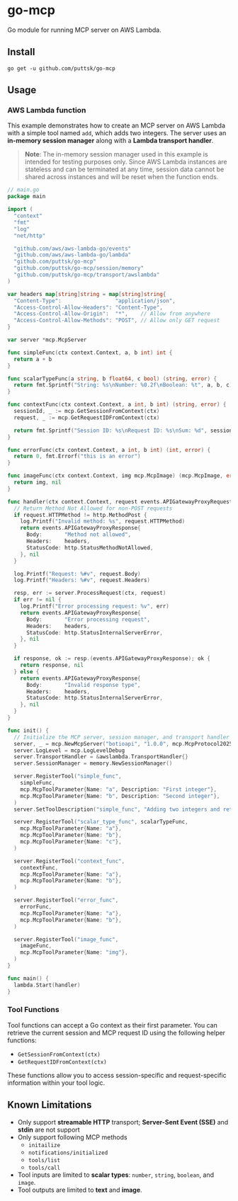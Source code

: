# go-mcp
Go module for running MCP server on AWS Lambda.

## Install

```
go get -u github.com/puttsk/go-mcp
```

## Usage

### AWS Lambda function 

This example demonstrates how to create an MCP server on AWS Lambda with a simple tool named `add`, which adds two integers. The server uses an **in-memory session manager** along with a **Lambda transport handler**. 

> **Note**: The in-memory session manager used in this example is intended for testing purposes only. Since AWS Lambda instances are stateless and can be terminated at any time, session data cannot be shared across instances and will be reset when the function ends.


```go
// main.go
package main

import (
  "context"
  "fmt"
  "log"
  "net/http"

  "github.com/aws/aws-lambda-go/events"
  "github.com/aws/aws-lambda-go/lambda"
  "github.com/puttsk/go-mcp"
  "github.com/puttsk/go-mcp/session/memory"
  "github.com/puttsk/go-mcp/transport/awslambda"
)

var headers map[string]string = map[string]string{
  "Content-Type":                 "application/json",
  "Access-Control-Allow-Headers": "Content-Type",
  "Access-Control-Allow-Origin":  "*",    // Allow from anywhere
  "Access-Control-Allow-Methods": "POST", // Allow only GET request
}

var server *mcp.McpServer

func simpleFunc(ctx context.Context, a, b int) int {
  return a + b
}

func scalarTypeFunc(a string, b float64, c bool) (string, error) {
  return fmt.Sprintf("String: %s\nNumber: %0.2f\nBoolean: %t", a, b, c), nil
}

func contextFunc(ctx context.Context, a int, b int) (string, error) {
  sessionId, _ := mcp.GetSessionFromContext(ctx)
  request, _ := mcp.GetRequestIDFromContext(ctx)

  return fmt.Sprintf("Session ID: %s\nRequest ID: %s\nSum: %d", sessionId.SessionID, request, a+b), nil
}

func errorFunc(ctx context.Context, a int, b int) (int, error) {
  return 0, fmt.Errorf("this is an error")
}

func imageFunc(ctx context.Context, img mcp.McpImage) (mcp.McpImage, error) {
  return img, nil
}

func handler(ctx context.Context, request events.APIGatewayProxyRequest) (events.APIGatewayProxyResponse, error) {
  // Return Method Not Allowed for non-POST requests
  if request.HTTPMethod != http.MethodPost {
    log.Printf("Invalid method: %s", request.HTTPMethod)
    return events.APIGatewayProxyResponse{
      Body:       "Method not allowed",
      Headers:    headers,
      StatusCode: http.StatusMethodNotAllowed,
    }, nil
  }

  log.Printf("Request: %#v", request.Body)
  log.Printf("Headers: %#v", request.Headers)

  resp, err := server.ProcessRequest(ctx, request)
  if err != nil {
    log.Printf("Error processing request: %v", err)
    return events.APIGatewayProxyResponse{
      Body:       "Error processing request",
      Headers:    headers,
      StatusCode: http.StatusInternalServerError,
    }, nil
  }

  if response, ok := resp.(events.APIGatewayProxyResponse); ok {
    return response, nil
  } else {
    return events.APIGatewayProxyResponse{
      Body:       "Invalid response type",
      Headers:    headers,
      StatusCode: http.StatusInternalServerError,
    }, nil
  }
}

func init() {
  // Initialize the MCP server, session manager, and transport handler
  server, _ = mcp.NewMcpServer("botioapi", "1.0.0", mcp.McpProtocol2025_30_26)
  server.LogLevel = mcp.LogLevelDebug
  server.TransportHandler = &awslambda.TransportHandler{}
  server.SessionManager = memory.NewSessionManager()

  server.RegisterTool("simple_func", 
    simpleFunc, 
    mcp.McpToolParameter{Name: "a", Description: "First integer"}, 
    mcp.McpToolParameter{Name: "b", Description: "Second integer"},
  )
  server.SetToolDescription("simple_func", "Adding two integers and returns the result.")

  server.RegisterTool("scalar_type_func", scalarTypeFunc, 
    mcp.McpToolParameter{Name: "a"}, 
    mcp.McpToolParameter{Name: "b"}, 
    mcp.McpToolParameter{Name: "c"},
  )

  server.RegisterTool("context_func", 
    contextFunc, 
    mcp.McpToolParameter{Name: "a"}, 
    mcp.McpToolParameter{Name: "b"},
  )

  server.RegisterTool("error_func", 
    errorFunc, 
    mcp.McpToolParameter{Name: "a"}, 
    mcp.McpToolParameter{Name: "b"},
  )

  server.RegisterTool("image_func", 
    imageFunc, 
    mcp.McpToolParameter{Name: "img"},
  )
}

func main() {
  lambda.Start(handler)
}
```

### Tool Functions

Tool functions can accept a Go context as their first parameter. You can retrieve the current session and MCP request ID using the following helper functions:

* `GetSessionFromContext(ctx)`
* `GetRequestIDFromContext(ctx)`

These functions allow you to access session-specific and request-specific information within your tool logic.

## Known Limitations

* Only support **streamable HTTP** transport; **Server-Sent Event (SSE)** and **stdin** are not support
* Only support following MCP methods
  * `initailize`
  * `notifications/initialized`
  * `tools/list`
  * `tools/call`
* Tool inputs are limited to **scalar types**: `number`, `string`, `boolean`, and `image`.
* Tool outputs are limited to **text** and **image**.
